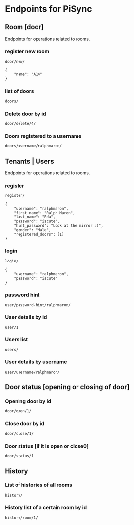 # Endpoints for PiSync

## Room [door]

Endpoints for operations related to rooms.

### register new room

```
door/new/

{
    "name": "A14"
}
```

### list of doors

```
doors/
```

### Delete door by id

```
door/delete/4/
```

### Doors registered to a username

```
doors/username/ralphmaron/
```

## Tenants | Users

Endpoints for operations related to rooms.

### register

```
register/

{
    "username": "ralphmaron",
    "first_name": "Ralph Maron",
    "last_name": "Eda",
    "password": "iscute",
    "hint_password": "Look at the mirror :)",
    "gender": "Male",
    "registered_doors": [1]
}
```

### login

```
login/

{
    "username": "ralphmaron",
    "password": "iscute"
}
```

### password hint

```
user/password-hint/ralphmaron/
```

### User details by id

```
user/1
```

### Users list

```
users/
```

### User details by username

```
user/username/ralphmaron/
```

## Door status [opening or closing of door]

### Opening door by id

```
door/open/1/
```

### Close door by id

```
door/close/1/
```

### Door status [if it is open or close0]

```
door/status/1
```

## History

### List of histories of all rooms

```
history/
```

### History list of a certain room by id

```
history/room/1/
```
